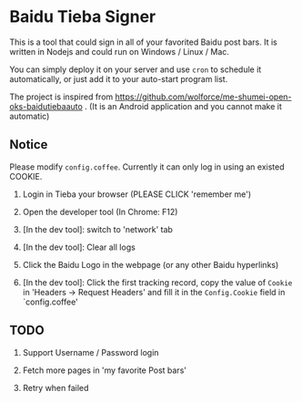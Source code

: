 Baidu Tieba Signer
==================

This is a tool that could sign in all of your favorited Baidu post bars. It is written in Nodejs and could run on Windows / Linux / Mac.

You can simply deploy it on your server and use `cron` to schedule it automatically, or just add it to your auto-start program list.

The project is inspired from https://github.com/wolforce/me-shumei-open-oks-baidutiebaauto . (It is an Android application and you cannot make it automatic)

## Notice

Please modify `config.coffee`. Currently it can only log in using an existed COOKIE.

1. Login in Tieba your browser (PLEASE CLICK 'remember me')

2. Open the developer tool (In Chrome: F12)

3. [In the dev tool]: switch to 'network' tab

4. [In the dev tool]: Clear all logs

5. Click the Baidu Logo in the webpage (or any other Baidu hyperlinks)

6. [In the dev tool]: Click the first tracking record, copy the value of `Cookie` in 'Headers -> Request Headers' and fill it in the `Config.Cookie` field in `config.coffee'

## TODO

1. Support Username / Password login

2. Fetch more pages in 'my favorite Post bars'

3. Retry when failed